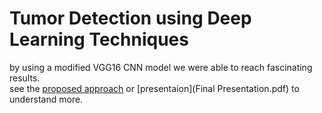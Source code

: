 # Tumor Detection using Deep Learning Techniques

by using a modified VGG16 CNN model we were able to reach fascinating results.<br>
see the [proposed approach](Lou7a.pdf) or [presentaion](Final Presentation.pdf) to understand more.
